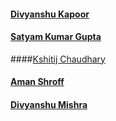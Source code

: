 #### [Divyanshu Kapoor](https://github.com/divyanshukapoor)

#### [Satyam Kumar Gupta](https://github.com/satyam0298)

####[Kshitij Chaudhary](https://github.com/kshitij1210)

#### [Aman Shroff](https://github.com/astro6026)

#### [Divyanshu Mishra](https://github.com/vividiviv)


